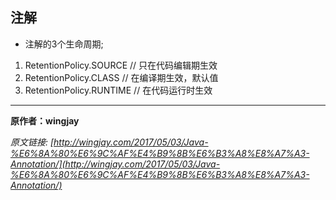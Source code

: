 ## 注解

- 注解的3个生命周期;

 1. RetentionPolicy.SOURCE  // 只在代码编辑期生效
 2. RetentionPolicy.CLASS  // 在编译期生效，默认值
 3. RetentionPolicy.RUNTIME // 在代码运行时生效

---

**原作者：wingjay**

_原文链接: [http://wingjay.com/2017/05/03/Java-%E6%8A%80%E6%9C%AF%E4%B9%8B%E6%B3%A8%E8%A7%A3-Annotation/](http://wingjay.com/2017/05/03/Java-%E6%8A%80%E6%9C%AF%E4%B9%8B%E6%B3%A8%E8%A7%A3-Annotation/)_


